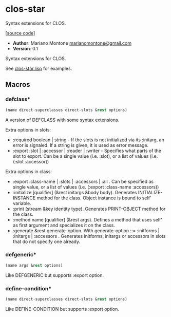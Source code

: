# clos-star

Syntax extensions for CLOS.

[[source code]](../clos-star.lisp)

- **Author**: Mariano Montone <marianomontone@gmail.com>
- **Version**: 0.1


 Syntax extensions for CLOS.

 See [clos-star.lisp](../tests/clos-star.lisp) for examples.



## Macros
### defclass\*

```lisp
(name direct-superclasses direct-slots &rest options)
```

A version of DEFCLASS with some syntax extensions.



Extra options in slots:

- :required boolean | string - If the slots is not initialized via its :initarg, an error is signaled. If a string is given, it is used as error message.
- :export :slot | :accessor | :reader | :writer - Specifies what parts of the slot to export. Can be a single value (i.e. :slot), or a list of values (i.e. (:slot :accessor))

Extra options in class:
- :export :class-name | :slots | :accessors | :all . Can be specified as single value, or a list of values (i.e. (:export :class-name :accessors))
- :initialize [qualifier] (&rest initargs &body body). Generates INITIALIZE-INSTANCE method for the class. Object instance is bound to self' variable.
- :print (stream &key identity type). Generates PRINT-OBJECT method for the class.
- :method name [qualifier] (&rest args). Defines a method that uses self' as first argument and specializes it on the class.
- :generate &rest generate-option. With generate-option ::= :initforms | :initargs | :accessors . Generates initforms, initargs or accessors in slots that do not specify one already.

### defgeneric\*

```lisp
(name args &rest options)
```

Like DEFGENERIC but supports :export option.





### define-condition\*

```lisp
(name direct-superclasses direct-slots &rest options)
```

Like DEFINE-CONDITION but supports :export option.





